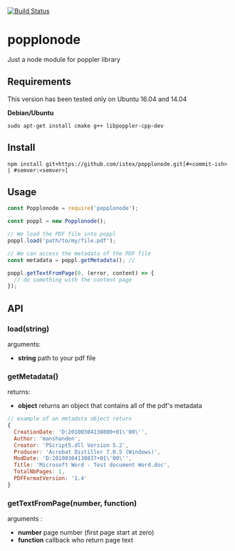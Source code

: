 [![Build Status](https://travis-ci.org/istex/popplonode.svg?branch=master)](https://travis-ci.org/istex/popplonode)

# popplonode
Just a node module for poppler library

## Requirements
This version has been tested only on Ubuntu 16.04 and 14.04

**Debian/Ubuntu**
```shell
sudo apt-get install cmake g++ libpoppler-cpp-dev
```

## Install
```shell
npm install git+https://github.com/istex/popplonode.git[#<commit-ish> | #semver:<semver>]
```

## Usage
```javascript
const Popplonode = require('popplonode');

const poppl = new Popplonode();

// We load the PDF file into poppl
poppl.load('path/to/my/file.pdf'); 

// We can access the metadata of the PDF file
const metadata = poppl.getMetadata(); // 

poppl.getTextFromPage(0, (error, content) => {
  // do something with the content page
});
```

## API

### load(string)
arguments: 
- **string** path to your pdf file

### getMetadata()
returns: 
- **object** returns an object that contains all of the pdf's metadata
```js
// example of an metadata object return
{ 
  CreationDate: 'D:20100304130800+01\'00\'',
  Author: 'manshanden',
  Creator: 'PScript5.dll Version 5.2',
  Producer: 'Acrobat Distiller 7.0.5 (Windows)',
  ModDate: 'D:20100304130837+01\'00\'',
  Title: 'Microsoft Word - Test document Word.doc',
  TotalNbPages: 1,
  PDFFormatVersion: '1.4'
}
```

### getTextFromPage(number, function)
arguments : 
- **number** page number (first page start at zero)
- **function** callback who return page text